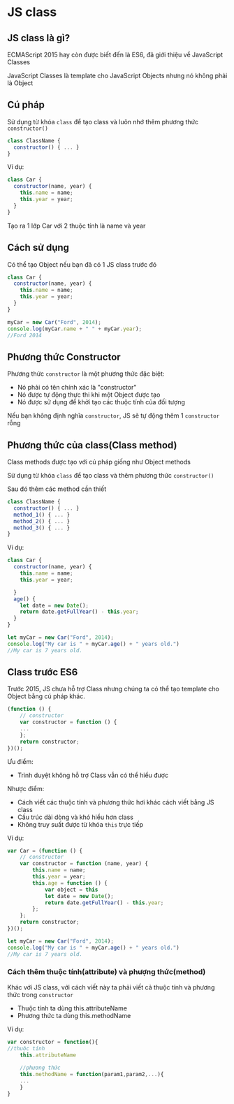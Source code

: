 # JS class

## JS class là gì?

ECMAScript 2015 hay còn được biết đến là ES6, đã giới thiệu về JavaScript Classes

JavaScript Classes là template cho JavaScript Objects nhưng nó không phải là Object

## Cú pháp

 Sử dụng từ khóa `class` để tạo class và luôn nhớ thêm phương thức `constructor()`

```javascript
class ClassName {
  constructor() { ... }
}
```

Ví dụ: 

```javascript
class Car {
  constructor(name, year) {
    this.name = name;
    this.year = year;
  }
}
```

Tạo ra 1 lớp Car với 2 thuộc tính là name và year

## Cách sử dụng

Có thể tạo Object nếu bạn đã có 1 JS class trước đó

```javascript
class Car {
  constructor(name, year) {
    this.name = name;
    this.year = year;
  }
}

myCar = new Car("Ford", 2014);
console.log(myCar.name + " " + myCar.year);
//Ford 2014
```

## Phương thức Constructor

Phương thức `constructor` là một phương thức đặc biệt:

* Nó phải có tên chính xác là "constructor"
* Nó được tự động thực thi khi một Object được tạo
* Nó được sử dụng để khởi tạo các thuộc tính của đối tượng

Nếu bạn không định nghĩa `constructor`, JS sẽ tự động thêm 1 `constructor` rỗng 

## Phương thức của class\(Class method\)

Class methods được tạo với cú pháp giống như Object methods

Sử dụng từ khóa `class` để tạo class và thêm phương thức `constructor()` 

Sau đó thêm các method cần thiết

```javascript
class ClassName {
  constructor() { ... }
  method_1() { ... }
  method_2() { ... }
  method_3() { ... }
}
```

Ví dụ:

```javascript
class Car {
  constructor(name, year) {
    this.name = name;
    this.year = year;

  }
  age() {
    let date = new Date();
    return date.getFullYear() - this.year;
  }
}

let myCar = new Car("Ford", 2014);
console.log("My car is " + myCar.age() + " years old.")
//My car is 7 years old.
```

## Class trước ES6

Trước 2015, JS chưa hỗ trợ Class nhưng chúng ta có thể tạo template cho Object bằng cú pháp khác.

```javascript
(function () {
    // constructor
    var constructor = function () {
    ...
    };
    return constructor;
})();
```

 Ưu điểm:

* Trình duyệt không hỗ trợ Class vẫn có thể hiểu được

Nhược điểm:

* Cách viết các thuộc tính và phương thức hơi khác cách viết bằng JS class
* Cấu trúc dài dòng và khó hiểu hơn class
* Không truy suất được từ khóa `this` trực tiếp

Ví dụ:

```javascript
var Car = (function () {
    // constructor
    var constructor = function (name, year) {
        this.name = name;
        this.year = year;
        this.age = function () {
            var object = this
            let date = new Date();
            return date.getFullYear() - this.year;
        };
    };
    return constructor;
})();

let myCar = new Car("Ford", 2014);
console.log("My car is " + myCar.age() + " years old.")
//My car is 7 years old.
```

### Cách thêm thuộc tính\(attribute\) và phượng thức\(method\)

Khác với JS class, với cách viết này ta phải viết cả thuộc tính và phương thức trong `constructor` 

* Thuộc tính ta dùng this.attributeName
* Phương thức ta dùng this.methodName

Ví dụ:

```javascript
var constructor = function(){
//thuộc tính
    this.attributeName
    
    //phương thức
    this.methodName = function(param1,param2,...){
    ...
    }
}
```




